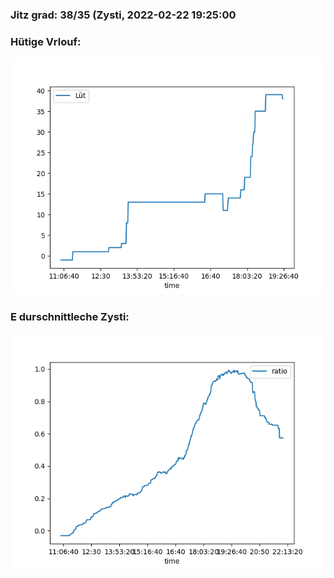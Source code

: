### Jitz grad: 38/35 (Zysti, 2022-02-22 19:25:00

### Hütige Vrlouf:
![Graph](Today.png)

### E durschnittleche Zysti:
![Graph](Zysti.png)